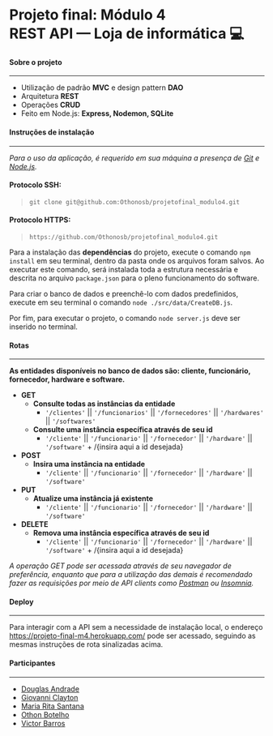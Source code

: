 # Projeto final: Módulo 4 <br> REST API — Loja de informática 💻

#### **Sobre o projeto**

---

* Utilização de padrão **MVC** e design pattern **DAO**
* Arquitetura **REST**
* Operações **CRUD**
* Feito em Node.js: **Express, Nodemon, SQLite**

#### **Instruções de instalação**

---

*Para o uso da aplicação, é requerido em sua máquina a presença de [Git](https://git-scm.com/downloads) e [Node.js](https://nodejs.org/en/download/ "Versão utilizada no projeto: 16.14.2").*<br>

#### Protocolo SSH:

> `git clone git@github.com:Othonosb/projetofinal_modulo4.git`

#### Protocolo HTTPS:

> `https://github.com/Othonosb/projetofinal_modulo4.git`

Para a instalação das **dependências** do projeto, execute o comando `npm install` em seu terminal, dentro da pasta onde os arquivos foram salvos. Ao executar este comando, será instalada toda a estrutura necessária e descrita no arquivo `package.json` para o pleno funcionamento do software.<br>

Para criar o banco de dados e preenchê-lo com dados predefinidos, execute em seu terminal o comando `node ./src/data/CreateDB.js`.<br>

Por fim, para executar o projeto, o comando `node server.js` deve ser inserido no terminal.<br>

#### **Rotas**
---

**As entidades disponíveis no banco de dados são: cliente, funcionário, fornecedor, hardware e software.**

- **GET**
    - **Consulte todas as instâncias da entidade**
        - `'/clientes'` || `'/funcionarios'` || `'/fornecedores'` || `'/hardwares'` || `'/softwares'`
    - **Consulte uma instância específica através de seu id**
        - `'/cliente'` || `'/funcionario'` || `'/fornecedor'` || `'/hardware'` || `'/software'` + /{insira aqui a id desejada}
- **POST**
    - **Insira uma instância na entidade**
        - `'/cliente'` || `'/funcionario'` || `'/fornecedor'` || `'/hardware'` || `'/software'`
- **PUT**
    - **Atualize uma instância já existente**
        - `'/cliente'` || `'/funcionario'` || `'/fornecedor'` || `'/hardware'` || `'/software'`
- **DELETE**
    - **Remova uma instância específica através de seu id**
        - `'/cliente'` || `'/funcionario'` || `'/fornecedor'` || `'/hardware'` || `'/software'` + /{insira aqui a id desejada}

*A operação GET pode ser acessada através de seu navegador de preferência, enquanto que para a utilização das demais é recomendado fazer as requisições por meio de API clients como [Postman](https://www.postman.com/) ou [Insomnia](https://insomnia.rest/download).*

#### **Deploy**

---

Para interagir com a API sem a necessidade de instalação local, o endereço https://projeto-final-m4.herokuapp.com/ pode ser acessado, seguindo as mesmas instruções de rota sinalizadas acima.

#### **Participantes**

---

* [Douglas Andrade](https://github.com/dougandra)
* [Giovanni Clayton](https://github.com/Gclayton0207)
* [Maria Rita Santana](https://github.com/55021)
* [Othon Botelho](https://github.com/Othonosb)
* [Victor Barros](https://github.com/victorb26)
